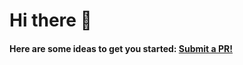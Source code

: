 # Hi there 👋


#### Here are some ideas to get you started: [Submit a PR!](https://github.com/bechir/bechir)
